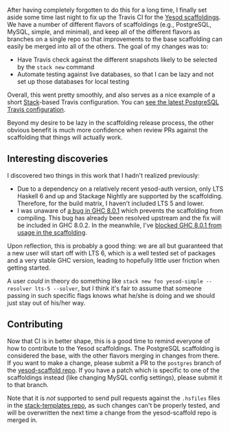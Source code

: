 After having completely forgotten to do this for a long time, I
finally set aside some time last night to fix up the Travis CI for the
[Yesod scaffoldings](https://github.com/yesodweb/yesod-scaffold). We
have a number of different flavors of scaffoldings (e.g., PostgreSQL,
MySQL, simple, and minimal), and keep all of the different flavors as
branches on a single repo so that improvements to the base scaffolding
can easily be merged into all of the others. The goal of my changes was to:

* Have Travis check against the different snapshots likely to be
  selected by the `stack new` command
* Automate testing against live databases, so that I can be lazy and
  not set up those databases for local testing

Overall, this went pretty smoothly, and also serves as a nice example
of a short [Stack](https://haskellstack.org)-based Travis
configuration. You can
[see the latest PostgreSQL Travis configuration](https://github.com/yesodweb/yesod-scaffold/blob/postgres/.travis.yml).

Beyond my desire to be lazy in the scaffolding release process, the
other obvious benefit is much more confidence when review PRs against
the scaffolding that things will actually work.

## Interesting discoveries

I discovered two things in this work that I hadn't realized
previously:

* Due to a dependency on a relatively recent yesod-auth version, only
  LTS Haskell 6 and up and Stackage Nightly are supported by the
  scaffolding. Therefore, for the build matrix, I haven't included LTS
  5 and lower.
* I was unaware of
  [a bug in GHC 8.0.1](https://ghc.haskell.org/trac/ghc/ticket/12130)
  which prevents the scaffolding from compiling. This bug has already
  been resolved upstream and the fix will be included in GHC 8.0.2. In
  the meanwhile, I've
  [blocked GHC 8.0.1 from usage in the scaffolding](https://github.com/yesodweb/yesod-scaffold/commit/527b2efbc15b7b9deda978f472004fe6cc5d17bb).

Upon reflection, this is probably a good thing: we are all but
guaranteed that a new user will start off with LTS 6, which is a well
tested set of packages and a very stable GHC version, leading to
hopefully little user friction when getting started.

A user _could_ in theory do something like `stack new foo yesod-simple
--resolver lts-5 --solver`, but I think it's fair to assume that
someone passing in such specific flags knows what he/she is doing and
we should just stay out of his/her way.

## Contributing

Now that CI is in better shape, this is a good time to remind everyone of how
to contribute to the Yesod scaffoldings. The PostgreSQL scaffolding is
considered the base, with the other flavors merging in changes from there. If
you want to make a change, please submit a PR to the `postgres` branch of the
[yesod-scaffold
repo](https://github.com/yesodweb/yesod-scaffold/tree/postgres). If you have a
patch which is specific to one of the scaffoldings instead (like changing MySQL
config settings), please submit it to that branch.

Note that it is _not_ supported to send pull requests against the `.hsfiles`
files in the [stack-templates
repo](https://github.com/commercialhaskell/stack-templates), as such changes
can't be properly tested, and will be overwritten the next time a change from
the yesod-scaffold repo is merged in.
